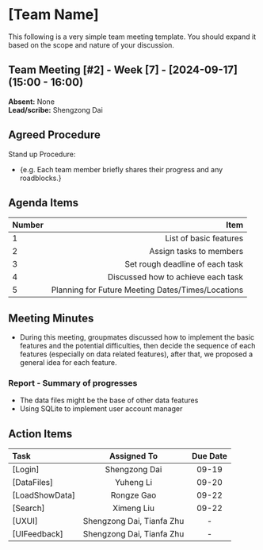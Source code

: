 # [Team Name]
This following is a very simple team meeting template. You should expand it based on the scope and nature of your discussion.

## Team Meeting [#2] - Week [7] - [2024-09-17] (15:00 - 16:00)
**Absent:** None
<br>
**Lead/scribe:** Shengzong Dai

## Agreed Procedure
Stand up Procedure: 
- {e.g. Each team member briefly shares their progress and any roadblocks.}


## Agenda Items
| Number   |        Item |
|:---------|------------:|
| 1 | List of basic features  |
| 2 | Assign tasks to members  |
| 3 | Set rough deadline of each task |
| 4 | Discussed how to achieve each task |
| 5 | Planning for Future Meeting Dates/Times/Locations |

## Meeting Minutes
- During this meeting, groupmates discussed how to implement the basic features and the 
potential difficulties, then decide the sequence of each features (especially on data related features),
after that, we proposed a general idea for each feature.

### Report - Summary of progresses
- The data files might be the base of other data features
- Using SQLite to implement user account manager



## Action Items
| Task                                   | Assigned To |  Due Date  |
|:---------------------------------------|:-----------:|:----------:|
| [Login]                               |  Shengzong Dai  | 09-19 |
| [DataFiles]                               |  Yuheng Li   | 09-20 |
| [LoadShowData]                               |  Rongze Gao   | 09-22 |
| [Search]                               |  Ximeng Liu   | 09-22 |
| [UXUI]                               |  Shengzong Dai, Tianfa Zhu   | - |
| [UIFeedback]                               |  Shengzong Dai, Tianfa Zhu   | - |
